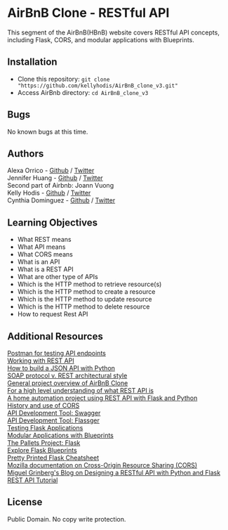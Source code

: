 # AirBnB Clone - RESTful API
This segment of the AirBnB(HBnB) website covers RESTful API concepts, including Flask, CORS, and modular applications with Blueprints.

## Installation
* Clone this repository: `git clone "https://github.com/kellyhodis/AirBnB_clone_v3.git"`
* Access AirBnb directory: `cd AirBnB_clone_v3`

## Bugs
No known bugs at this time.

## Authors
Alexa Orrico - [Github](https://github.com/alexaorrico) / [Twitter](https://twitter.com/alexa_orrico) </br >
Jennifer Huang - [Github](https://github.com/jhuang10123) / [Twitter](https://twitter.com/earthtojhuang) </br >
Second part of Airbnb: Joann Vuong </br >
Kelly Hodis - [Github](https://github.com/kellyhodis) / [Twitter](https://twitter.com/hodiskelly) </br >
Cynthia Dominguez - [Github](https://github.com/cynergist) / [Twitter](https://twitter.com/cynthiadomingz) </br >    

## Learning Objectives

- What REST means
- What API means
- What CORS means
- What is an API
- What is a REST API
- What are other type of APIs
- Which is the HTTP method to retrieve resource(s)
- Which is the HTTP method to create a resource
- Which is the HTTP method to update resource
- Which is the HTTP method to delete resource
- How to request Rest API

## Additional Resources

[Postman for testing API endpoints](https://www.getpostman.com/products) </br >
[Working with REST API](https://www.youtube.com/watch?v=LooL6_chvN4) </br >
[How to build a JSON API with Python](https://www.freecodecamp.org/news/build-a-simple-json-api-in-python/) </br >
[SOAP protocol v. REST architectural style](https://www.guru99.com/comparison-between-web-services.html) </br >
[General project overview of AirBnB Clone](https://www.youtube.com/watch?v=4lNszwDwwqc&list=PLXPx4-IQnxhGQWrUaO7YD9-7yr4eBneXL) </br >
[For a high level understanding of what REST API is](https://www.youtube.com/watch?v=Q-BpqyOT3a8) </br >
[A home automation project using REST API with Flask and Python](https://www.youtube.com/watch?v=4T5Gnrmzjak) </br >
[History and use of CORS](https://www.youtube.com/watch?v=JVZIhCVFJ9c) </br >
[API Development Tool: Swagger](https://swagger.io/) </br >
[API Development Tool: Flassger](https://github.com/flasgger/flasgger) </br >
[Testing Flask Applications](https://flask.palletsprojects.com/en/1.1.x/testing/) </br >
[Modular Applications with Blueprints](https://flask.palletsprojects.com/en/1.1.x/blueprints/) </br >
[The Pallets Project: Flask](https://palletsprojects.com/p/flask/) </br >
[Explore Flask Blueprints](http://exploreflask.com/en/latest/blueprints.html) </br >
[Pretty Printed Flask Cheatsheet](https://s3.amazonaws.com/intranet-projects-files/holbertonschool-higher-level_programming+/301/flask_cheatsheet.pdf) </br >
[Mozilla documentation on Cross-Origin Resource Sharing (CORS)](https://developer.mozilla.org/en-US/docs/Web/HTTP/CORS) </br >
[Miguel Grinberg's Blog on Designing a RESTful API with Python and Flask](https://blog.miguelgrinberg.com/post/designing-a-restful-api-with-python-and-flask) </br >
[REST API Tutorial](https://www.restapitutorial.com/) </br >

## License
Public Domain. No copy write protection.

